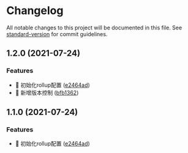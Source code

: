 # Changelog

All notable changes to this project will be documented in this file. See [standard-version](https://github.com/conventional-changelog/standard-version) for commit guidelines.

## 1.2.0 (2021-07-24)


### Features

* 🎸 初始化rollup配置 ([e2464ad](https://github.com/zengtianran/bridge-sdk/commit/e2464ade77a3a8aae31b0681f2ad8653bdb7bc75))
* 🎸 新增版本控制 ([bfb1362](https://github.com/zengtianran/bridge-sdk/commit/bfb1362d44bbd8316d7b200f7ff1017e617ee1a4))

## 1.1.0 (2021-07-24)


### Features

* 🎸 初始化rollup配置 ([e2464ad](https://github.com/zengtianran/bridge-sdk/commit/e2464ade77a3a8aae31b0681f2ad8653bdb7bc75))
